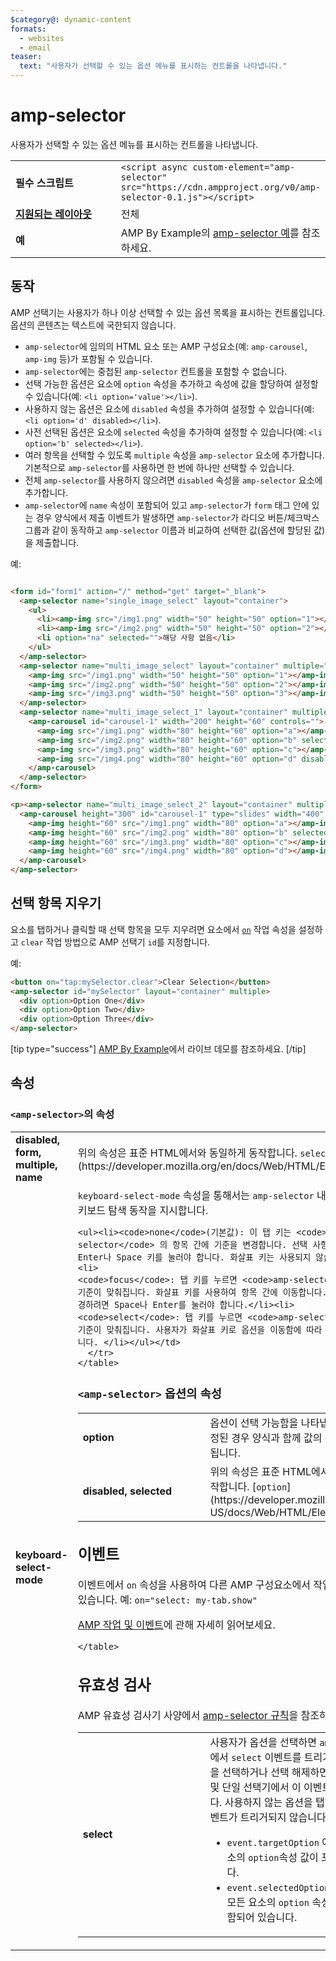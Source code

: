 ```yaml
---
$category@: dynamic-content
formats:
  - websites
  - email
teaser:
  text: "사용자가 선택할 수 있는 옵션 메뉴를 표시하는 컨트롤을 나타냅니다."
---
```



<!--
       Copyright 2016 The AMP HTML Authors. All Rights Reserved.

       Licensed under the Apache License, Version 2.0 (the "License");
     you may not use this file except in compliance with the License.
     You may obtain a copy of the License at

     http://www.apache.org/licenses/LICENSE-2.0

     Unless required by applicable law or agreed to in writing, software
     distributed under the License is distributed on an "AS-IS" BASIS,
     WITHOUT WARRANTIES OR CONDITIONS OF ANY KIND, either express or implied.
     See the License for the specific language governing permissions and
     limitations under the License.
-->

# amp-selector

사용자가 선택할 수 있는 옵션 메뉴를 표시하는 컨트롤을 나타냅니다.

<table>
  <tr>
    <td class="col-fourty" width="40%"><strong>필수 스크립트</strong></td>
      <td><code>&lt;script async custom-element="amp-selector" src="https://cdn.ampproject.org/v0/amp-selector-0.1.js">&lt;/script></code></td>
  </tr>
  <tr>
    <td class="col-fourty"><strong><a href="../../../documentation/guides-and-tutorials/develop/style_and_layout/control_layout.md">지원되는 레이아웃</a></strong></td>
    <td>전체</td>
  </tr>
  <tr>
    <td class="col-fourty"><strong>예</strong></td>
    <td>AMP By Example의 <a href="https://ampbyexample.com/components/amp-selector/">amp-selector 예</a>를 참조하세요.</td>
  </tr>
</table>


## 동작

AMP 선택기는 사용자가 하나 이상 선택할 수 있는 옵션 목록을 표시하는 컨트롤입니다. 옵션의 콘텐츠는 텍스트에 국한되지 않습니다.

* `amp-selector`에 임의의 HTML 요소 또는 AMP 구성요소(예: `amp-carousel`, `amp-img` 등)가 포함될 수 있습니다.
* `amp-selector`에는 중첩된 `amp-selector` 컨트롤을 포함할 수 없습니다.
* 선택 가능한 옵션은 요소에 `option` 속성을 추가하고 속성에 값을 할당하여 설정할 수 있습니다(예: `<li option='value'></li>`).
* 사용하지 않는 옵션은 요소에 `disabled` 속성을 추가하여 설정할 수 있습니다(예: `<li option='d' disabled></li>`).
* 사전 선택된 옵션은 요소에 `selected` 속성을 추가하여 설정할 수 있습니다(예: `<li option='b' selected></li>`).
* 여러 항목을 선택할 수 있도록 `multiple` 속성을 `amp-selector` 요소에 추가합니다.  기본적으로 `amp-selector`를 사용하면 한 번에 하나만 선택할 수 있습니다.
* 전체 `amp-selector`를 사용하지 않으려면 `disabled` 속성을 `amp-selector` 요소에 추가합니다.
* `amp-selector`에 `name` 속성이 포함되어 있고 `amp-selector`가 `form` 태그 안에 있는 경우 양식에서 제출 이벤트가 발생하면 `amp-selector`가 라디오 버튼/체크박스 그룹과 같이 동작하고 `amp-selector` 이름과 비교하여 선택한 값(옵션에 할당된 값)을 제출합니다.

예:

```html

<form id="form1" action="/" method="get" target="_blank">
  <amp-selector name="single_image_select" layout="container">
    <ul>
      <li><amp-img src="/img1.png" width="50" height="50" option="1"></amp-img></li>
      <li><amp-img src="/img2.png" width="50" height="50" option="2"></amp-img></li>
      <li option="na" selected="">해당 사항 없음</li>
    </ul>
  </amp-selector>
  <amp-selector name="multi_image_select" layout="container" multiple="">
    <amp-img src="/img1.png" width="50" height="50" option="1"></amp-img>
    <amp-img src="/img2.png" width="50" height="50" option="2"></amp-img>
    <amp-img src="/img3.png" width="50" height="50" option="3"></amp-img>
  </amp-selector>
  <amp-selector name="multi_image_select_1" layout="container" multiple="">
    <amp-carousel id="carousel-1" width="200" height="60" controls="">
      <amp-img src="/img1.png" width="80" height="60" option="a"></amp-img>
      <amp-img src="/img2.png" width="80" height="60" option="b" selected=""></amp-img>
      <amp-img src="/img3.png" width="80" height="60" option="c"></amp-img>
      <amp-img src="/img4.png" width="80" height="60" option="d" disabled=""></amp-img>
    </amp-carousel>
  </amp-selector>
</form>

<p><amp-selector name="multi_image_select_2" layout="container" multiple="" form="form1">
  <amp-carousel height="300" id="carousel-1" type="slides" width="400" controls="">
    <amp-img height="60" src="/img1.png" width="80" option="a"></amp-img>
    <amp-img height="60" src="/img2.png" width="80" option="b" selected=""></amp-img>
    <amp-img height="60" src="/img3.png" width="80" option="c"></amp-img>
    <amp-img height="60" src="/img4.png" width="80" option="d"></amp-img>
  </amp-carousel>
</amp-selector>
```

## 선택 항목 지우기

요소를 탭하거나 클릭할 때 선택 항목을 모두 지우려면 요소에서 [`on`](../../../documentation/guides-and-tutorials/learn/amp-actions-and-events.md) 작업 속성을 설정하고 `clear` 작업 방법으로 AMP 선택기 `id`를 지정합니다.

예:

```html
<button on="tap:mySelector.clear">Clear Selection</button>
<amp-selector id="mySelector" layout="container" multiple>
  <div option>Option One</div>
  <div option>Option Two</div>
  <div option>Option Three</div>
</amp-selector>
```

[tip type="success"]
[AMP By Example](https://ampbyexample.com/components/amp-selector/)에서 라이브 데모를 참조하세요.
[/tip]

## 속성

### `<amp-selector>`의 속성

<table>
  <tr>
    <td width="40%"><strong>disabled, form, multiple, name</strong></td>
    <td>위의 속성은 표준 HTML에서와 동일하게 동작합니다. <code>select</code> [](https://developer.mozilla.org/en/docs/Web/HTML/Element/select).</td>
  </tr>
  <tr>
    <td width="40%"><strong>keyboard-select-mode</strong></td>
    <td><code>keyboard-select-mode</code> 속성을 통해서는 <code>amp-selector</code> 내부에 있는 옵션의 키보드 탐색 동작을 지시합니다.

    <ul><li><code>none</code>(기본값): 이 탭 키는 <code>amp-selector</code> 의 항목 간에 기준을 변경합니다. 선택 사항을 변경하려면 Enter나 Space 키를 눌러야 합니다. 화살표 키는 사용되지 않습니다. </li><li>
    <code>focus</code>: 탭 키를 누르면 <code>amp-selector</code> 에 기준이 맞춰집니다. 화살표 키를 사용하여 항목 간에 이동합니다. 선택 사항을 변경하려면 Space나 Enter를 눌러야 합니다.</li><li>
    <code>select</code>: 탭 키를 누르면 <code>amp-selector</code> 에 기준이 맞춰집니다. 사용자가 화살표 키로 옵션을 이동함에 따라 선택사항이 변경됩니다. </li></ul></td>
      </tr>
    </table>

### `<amp-selector>` 옵션의 속성

<table>
  <tr>
    <td width="40%"><strong>option</strong></td>
    <td>옵션이 선택 가능함을 나타냅니다.  값이 지정된 경우 양식과 함께 값의 콘텐츠가 제출됩니다.</td>
  </tr>
  <tr>
    <td width="40%"><strong>disabled, selected</strong></td>
    <td>위의 속성은 표준 HTML에서와 동일하게 동작합니다. [<code>option</code>](https://developer.mozilla.org/en-US/docs/Web/HTML/Element/option).</td>
  </tr>
</table>

## 이벤트

이벤트에서 `on` 속성을 사용하여 다른 AMP 구성요소에서 작업을 트리거할 수 있습니다.
예: `on="select: my-tab.show"`

[AMP 작업 및 이벤트](../../../documentation/guides-and-tutorials/learn/amp-actions-and-events.md)에 관해 자세히 읽어보세요.

<table>
  <tr>
    <td width="40%"><strong>select</strong></td>
    <td>사용자가 옵션을 선택하면 <code>amp-selector</code> 에서 <code>select</code> 이벤트를 트리거합니다.
        옵션을 선택하거나 선택 해제하면 다중 선택기 및 단일 선택기에서 이 이벤트를 실행합니다.
        사용하지 않는 옵션을 탭하면 <code>select</code> 이벤트가 트리거되지 않습니다.
        <ul>
        <li>
          <code>event.targetOption</code> 에는 선택한 요소의 <code>option</code>속성 값이 포함되어 있습니다.</li>
          <li>
            <code>event.selectedOptions</code> 에는 선택한 모든 요소의 <code>option</code> 속성 값 배열이 포함되어 있습니다.
          </li>
        </ul></td>
      </tr>

    </table>

## 유효성 검사

AMP 유효성 검사기 사양에서 [amp-selector 규칙](https://github.com/ampproject/amphtml/blob/master/extensions/amp-selector/validator-amp-selector.protoascii)을 참조하세요.

